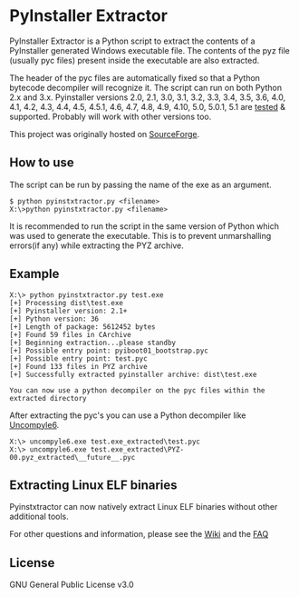 # PyInstaller Extractor

PyInstaller Extractor is a Python script to extract the contents of a PyInstaller generated Windows executable file. The contents of the pyz file (usually pyc files) present inside the executable are also extracted.

The header of the pyc files are automatically fixed so that a Python bytecode decompiler will recognize it. The script can run on both Python 2.x and 3.x. Pyinstaller versions 2.0, 2.1, 3.0, 3.1, 3.2, 3.3, 3.4, 3.5, 3.6, 4.0, 4.1, 4.2, 4.3, 4.4, 4.5, 4.5.1, 4.6, 4.7, 4.8, 4.9, 4.10, 5.0, 5.0.1, 5.1 are [tested](https://github.com/extremecoders-re/pyinstxtractor-test-binaries) & supported. Probably will work with other versions too.

This project was originally hosted on [SourceForge](https://sourceforge.net/projects/pyinstallerextractor/).

## How to use 

The script can be run by passing the name of the exe as an argument.

```
$ python pyinstxtractor.py <filename>
X:\>python pyinstxtractor.py <filename>
```

It is recommended to run the script in the same version of Python which was used to generate the executable. This is to prevent unmarshalling errors(if any) while extracting the PYZ archive.

## Example

```
X:\> python pyinstxtractor.py test.exe
[+] Processing dist\test.exe
[+] Pyinstaller version: 2.1+
[+] Python version: 36
[+] Length of package: 5612452 bytes
[+] Found 59 files in CArchive
[+] Beginning extraction...please standby
[+] Possible entry point: pyiboot01_bootstrap.pyc
[+] Possible entry point: test.pyc
[+] Found 133 files in PYZ archive
[+] Successfully extracted pyinstaller archive: dist\test.exe

You can now use a python decompiler on the pyc files within the extracted directory
```

After extracting the pyc's you can use a Python decompiler like [Uncompyle6](https://github.com/rocky/python-uncompyle6/).

```
X:\> uncompyle6.exe test.exe_extracted\test.pyc
X:\> uncompyle6.exe test.exe_extracted\PYZ-00.pyz_extracted\__future__.pyc
```
## Extracting Linux ELF binaries

Pyinstxtractor can now natively extract Linux ELF binaries without other additional tools.

For other questions and information, please see the [Wiki](https://github.com/extremecoders-re/pyinstxtractor/wiki/Extracting-Linux-ELF-binaries) and the [FAQ](https://github.com/extremecoders-re/pyinstxtractor/wiki/Frequently-Asked-Questions)

## License

GNU General Public License v3.0